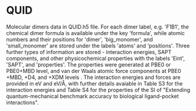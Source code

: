# QUID
Molecular dimers data in QUID.h5 file. For each dimer label, e.g. 'F1B1', the chemical dimer formula is available under the key 'formula', while atomic numbers and their positions for 'dimer', 'big_monomer', and 'small_monomer' are stored under the labels 'atoms' and 'positions'. Three further types of information are stored - interaction energies, SAPT components, and other physicochemical properties with the labels 'Eint', 'SAPT', and 'properties'. The properties were generated at PBE0 or PBE0+MBD level, and van der Waals atomic force components at PBE0 +MBD, +D4, and +XDM levels . The interaction energies and forces are provided in eV and eV/Å, with further details avaiable in Table S3 for the interaction energies and Table S4 for the properties of the SI of "Extending quantum-mechanical benchmark accuracy to biological ligand-pocket interactions".
